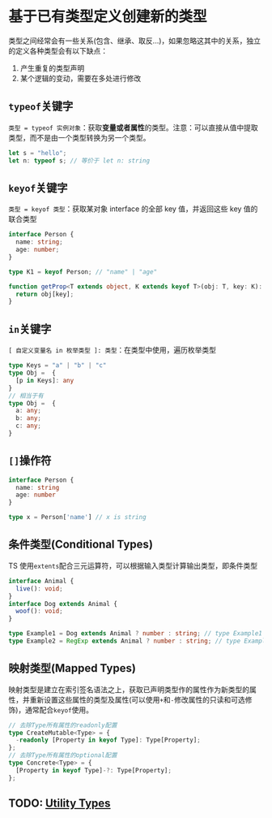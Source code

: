 # 基于已有类型定义创建新的类型

类型之间经常会有一些关系(包含、继承、取反...)，如果忽略这其中的关系，独立的定义各种类型会有以下缺点：

1. 产生重复的类型声明
2. 某个逻辑的变动，需要在多处进行修改

## `typeof`关键字

`类型 = typeof 实例对象`：获取**变量或者属性**的类型。注意：可以直接从值中提取类型，而不是由一个类型转换为另一个类型。

```TypeScript
let s = "hello";
let n: typeof s; // 等价于 let n: string
```

## `keyof`关键字

`类型 = keyof 类型`：获取某对象 interface 的全部 key 值，并返回这些 key 值的联合类型

```TypeScript
interface Person {
  name: string;
  age: number;
}

type K1 = keyof Person; // "name" | "age"

function getProp<T extends object, K extends keyof T>(obj: T, key: K): T[K] {
  return obj[key];
}
```

## `in`关键字

`[ 自定义变量名 in 枚举类型 ]: 类型`：在类型中使用，遍历枚举类型

```TypeScript
type Keys = "a" | "b" | "c"
type Obj =  {
  [p in Keys]: any
}
// 相当于有
type Obj =  {
  a: any;
  b: any;
  c: any;
}
```

## `[]`操作符

```TypeScript
interface Person {
  name: string
  age: number
}

type x = Person['name'] // x is string
```

## 条件类型(Conditional Types)

TS 使用`extents`配合三元运算符，可以根据输入类型计算输出类型，即条件类型

```TypeScript
interface Animal {
  live(): void;
}
interface Dog extends Animal {
  woof(): void;
}

type Example1 = Dog extends Animal ? number : string; // type Example1 = number
type Example2 = RegExp extends Animal ? number : string; // type Example2 = string
```

## 映射类型(Mapped Types)

映射类型是建立在索引签名语法之上，获取已声明类型作的属性作为新类型的属性，并重新设置这些属性的类型及属性(可以使用`+`和`-`修改属性的只读和可选修饰)，通常配合`keyof`使用。

```TypeScript
// 去除Type所有属性的readonly配置
type CreateMutable<Type> = {
  -readonly [Property in keyof Type]: Type[Property];
};
// 去除Type所有属性的optional配置
type Concrete<Type> = {
  [Property in keyof Type]-?: Type[Property];
};
```

## TODO: [Utility Types](https://www.typescriptlang.org/docs/handbook/utility-types.html)
